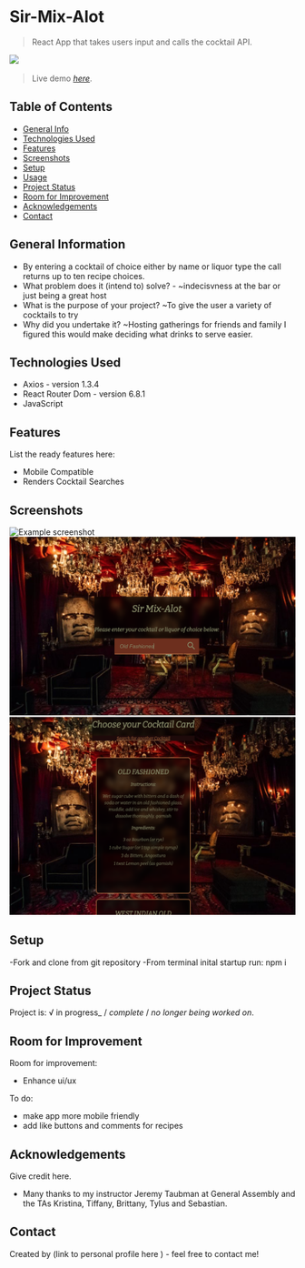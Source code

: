 # Sir-Mix-Alot
> React App that takes users input and calls the cocktail API.

![](https://media0.giphy.com/media/BPJmthQ3YRwD6QqcVD/giphy-downsized.gif?cid=29caca75uv16t5zeby3eo7s7e7e73gk5vioomczxnh58aemn&rid=giphy-downsized.gif&ct=g)



> Live demo [_here_](https://sir-mix-alot.surge.sh). <!-- If you have the project hosted somewhere, include the link here. -->

## Table of Contents
* [General Info](#general-information)
* [Technologies Used](#technologies-used)
* [Features](#features)
* [Screenshots](#screenshots)
* [Setup](#setup)
* [Usage](#usage)
* [Project Status](#project-status)
* [Room for Improvement](#room-for-improvement)
* [Acknowledgements](#acknowledgements)
* [Contact](#contact)
<!-- * [License](#license) -->


## General Information
- By entering a cocktail of choice either by name or liquor type the call returns up to ten recipe choices.
- What problem does it (intend to) solve? - 
       ~indecisvness at the bar or just being a great host 
- What is the purpose of your project?
        ~To give the user a variety of cocktails to try 
- Why did you undertake it?
        ~Hosting gatherings for friends and family I figured this would make 
        deciding what drinks to serve easier. 
<!-- You don't have to answer all the questions - just the ones relevant to your project. -->


## Technologies Used
- Axios - version 1.3.4
- React Router Dom - version 6.8.1
- JavaScript 


## Features
List the ready features here:
- Mobile Compatible
- Renders Cocktail Searches



## Screenshots
![Example screenshot](./src/Image/ScreenShot.png)
![Example screenshot2](./src/Image/ScreenShot2.png)
![Example screenshot2](./src/Image/ScreenShot3.png)

<!-- If you have screenshots you'd like to share, include them here. -->


## Setup
-Fork and clone from git repository
-From terminal inital startup run: npm i


## Project Status
Project is: √ in progress_ / _complete_ / _no longer being worked on_. 



## Room for Improvement
Room for improvement:
- Enhance ui/ux

To do:
- make app more mobile friendly
- add like buttons and comments for recipes


## Acknowledgements
Give credit here.
- Many thanks to my instructor Jeremy Taubman at General Assembly and the TAs Kristina, Tiffany, Brittany, Tylus and Sebastian.


## Contact
Created by (link to personal profile here ) - feel free to contact me!


<!-- Optional -->
<!-- ## License -->
<!-- This project is open source and available under the [... License](). -->

<!-- You don't have to include all sections - just the one's relevant to your project -->
